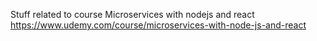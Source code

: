 Stuff related to course Microservices with nodejs and react https://www.udemy.com/course/microservices-with-node-js-and-react
